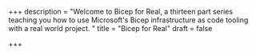 +++
description = "Welcome to Bicep for Real, a thirteen part series teaching you how to use Microsoft's Bicep infrastructure as code tooling with a real world project. "
title = "Bicep for Real"
draft = false

+++
